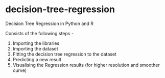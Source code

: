 # decision-tree-regression
Decision Tree Regression in Python and R

Consists of the following steps -
1. Importing the libraries
2. Importing the dataset
3. Fitting the decision tree regression to the dataset
4. Predicting a new result
5. Visualising the Regression results (for higher resolution and smoother curve)
